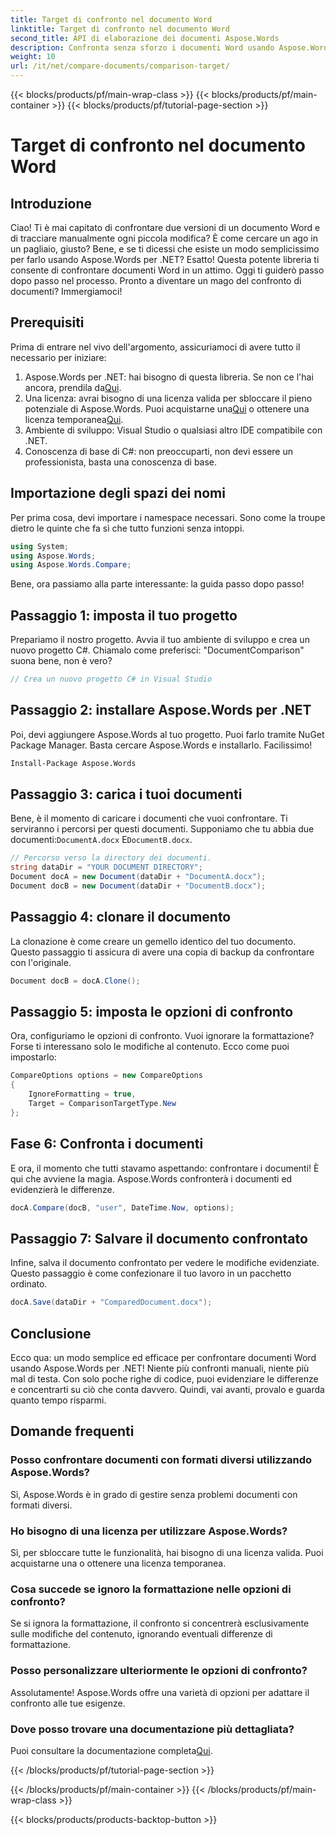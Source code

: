 ```yaml
---
title: Target di confronto nel documento Word
linktitle: Target di confronto nel documento Word
second_title: API di elaborazione dei documenti Aspose.Words
description: Confronta senza sforzo i documenti Word usando Aspose.Words per .NET con questa guida dettagliata, passo dopo passo. Risparmia tempo e migliora la precisione nel confronto dei documenti.
weight: 10
url: /it/net/compare-documents/comparison-target/
---
```


{{< blocks/products/pf/main-wrap-class >}}
{{< blocks/products/pf/main-container >}}
{{< blocks/products/pf/tutorial-page-section >}}

# Target di confronto nel documento Word

## Introduzione

Ciao! Ti è mai capitato di confrontare due versioni di un documento Word e di tracciare manualmente ogni piccola modifica? È come cercare un ago in un pagliaio, giusto? Bene, e se ti dicessi che esiste un modo semplicissimo per farlo usando Aspose.Words per .NET? Esatto! Questa potente libreria ti consente di confrontare documenti Word in un attimo. Oggi ti guiderò passo dopo passo nel processo. Pronto a diventare un mago del confronto di documenti? Immergiamoci!

## Prerequisiti

Prima di entrare nel vivo dell'argomento, assicuriamoci di avere tutto il necessario per iniziare:

1.  Aspose.Words per .NET: hai bisogno di questa libreria. Se non ce l'hai ancora, prendila da[Qui](https://releases.aspose.com/words/net/).
2.  Una licenza: avrai bisogno di una licenza valida per sbloccare il pieno potenziale di Aspose.Words. Puoi acquistarne una[Qui](https://purchase.aspose.com/buy) o ottenere una licenza temporanea[Qui](https://purchase.aspose.com/temporary-license/).
3. Ambiente di sviluppo: Visual Studio o qualsiasi altro IDE compatibile con .NET.
4. Conoscenza di base di C#: non preoccuparti, non devi essere un professionista, basta una conoscenza di base.

## Importazione degli spazi dei nomi

Per prima cosa, devi importare i namespace necessari. Sono come la troupe dietro le quinte che fa sì che tutto funzioni senza intoppi.

```csharp
using System;
using Aspose.Words;
using Aspose.Words.Compare;
```

Bene, ora passiamo alla parte interessante: la guida passo dopo passo!

## Passaggio 1: imposta il tuo progetto

Prepariamo il nostro progetto. Avvia il tuo ambiente di sviluppo e crea un nuovo progetto C#. Chiamalo come preferisci: "DocumentComparison" suona bene, non è vero?

```csharp
// Crea un nuovo progetto C# in Visual Studio
```

## Passaggio 2: installare Aspose.Words per .NET

Poi, devi aggiungere Aspose.Words al tuo progetto. Puoi farlo tramite NuGet Package Manager. Basta cercare Aspose.Words e installarlo. Facilissimo!

```bash
Install-Package Aspose.Words
```

## Passaggio 3: carica i tuoi documenti

Bene, è il momento di caricare i documenti che vuoi confrontare. Ti serviranno i percorsi per questi documenti. Supponiamo che tu abbia due documenti:`DocumentA.docx` E`DocumentB.docx`.

```csharp
// Percorso verso la directory dei documenti.
string dataDir = "YOUR DOCUMENT DIRECTORY";
Document docA = new Document(dataDir + "DocumentA.docx");
Document docB = new Document(dataDir + "DocumentB.docx");
```

## Passaggio 4: clonare il documento

La clonazione è come creare un gemello identico del tuo documento. Questo passaggio ti assicura di avere una copia di backup da confrontare con l'originale.

```csharp
Document docB = docA.Clone();
```

## Passaggio 5: imposta le opzioni di confronto

Ora, configuriamo le opzioni di confronto. Vuoi ignorare la formattazione? Forse ti interessano solo le modifiche al contenuto. Ecco come puoi impostarlo:

```csharp
CompareOptions options = new CompareOptions
{
    IgnoreFormatting = true,
    Target = ComparisonTargetType.New
};
```

## Fase 6: Confronta i documenti

E ora, il momento che tutti stavamo aspettando: confrontare i documenti! È qui che avviene la magia. Aspose.Words confronterà i documenti ed evidenzierà le differenze.

```csharp
docA.Compare(docB, "user", DateTime.Now, options);
```

## Passaggio 7: Salvare il documento confrontato

Infine, salva il documento confrontato per vedere le modifiche evidenziate. Questo passaggio è come confezionare il tuo lavoro in un pacchetto ordinato.

```csharp
docA.Save(dataDir + "ComparedDocument.docx");
```

## Conclusione

Ecco qua: un modo semplice ed efficace per confrontare documenti Word usando Aspose.Words per .NET! Niente più confronti manuali, niente più mal di testa. Con solo poche righe di codice, puoi evidenziare le differenze e concentrarti su ciò che conta davvero. Quindi, vai avanti, provalo e guarda quanto tempo risparmi.

## Domande frequenti

### Posso confrontare documenti con formati diversi utilizzando Aspose.Words?

Sì, Aspose.Words è in grado di gestire senza problemi documenti con formati diversi.

### Ho bisogno di una licenza per utilizzare Aspose.Words?

Sì, per sbloccare tutte le funzionalità, hai bisogno di una licenza valida. Puoi acquistarne una o ottenere una licenza temporanea.

### Cosa succede se ignoro la formattazione nelle opzioni di confronto?

Se si ignora la formattazione, il confronto si concentrerà esclusivamente sulle modifiche del contenuto, ignorando eventuali differenze di formattazione.

### Posso personalizzare ulteriormente le opzioni di confronto?

Assolutamente! Aspose.Words offre una varietà di opzioni per adattare il confronto alle tue esigenze.

### Dove posso trovare una documentazione più dettagliata?

 Puoi consultare la documentazione completa[Qui](https://reference.aspose.com/words/net/).

{{< /blocks/products/pf/tutorial-page-section >}}

{{< /blocks/products/pf/main-container >}}
{{< /blocks/products/pf/main-wrap-class >}}

{{< blocks/products/products-backtop-button >}}
